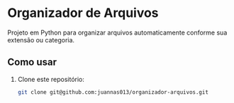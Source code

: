 # Organizador de Arquivos

Projeto em Python para organizar arquivos automaticamente conforme sua extensão ou categoria.

## Como usar

1. Clone este repositório:
   ```bash
   git clone git@github.com:juannas013/organizador-arquivos.git
